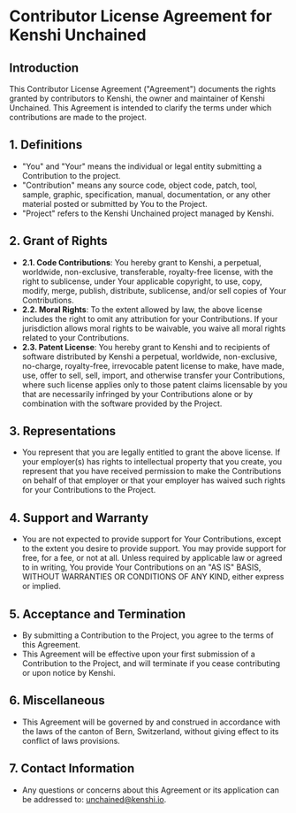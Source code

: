 # Contributor License Agreement for Kenshi Unchained

## Introduction

This Contributor License Agreement ("Agreement") documents the rights granted by contributors to Kenshi, the owner and maintainer of Kenshi Unchained. This Agreement is intended to clarify the terms under which contributions are made to the project.

## 1. Definitions

- "You" and "Your" means the individual or legal entity submitting a Contribution to the project.
- "Contribution" means any source code, object code, patch, tool, sample, graphic, specification, manual, documentation, or any other material posted or submitted by You to the Project.
- "Project" refers to the Kenshi Unchained project managed by Kenshi.

## 2. Grant of Rights

- **2.1. Code Contributions**: You hereby grant to Kenshi, a perpetual, worldwide, non-exclusive, transferable, royalty-free license, with the right to sublicense, under Your applicable copyright, to use, copy, modify, merge, publish, distribute, sublicense, and/or sell copies of Your Contributions.
- **2.2. Moral Rights**: To the extent allowed by law, the above license includes the right to omit any attribution for your Contributions. If your jurisdiction allows moral rights to be waivable, you waive all moral rights related to your Contributions.
- **2.3. Patent License**: You hereby grant to Kenshi and to recipients of software distributed by Kenshi a perpetual, worldwide, non-exclusive, no-charge, royalty-free, irrevocable patent license to make, have made, use, offer to sell, sell, import, and otherwise transfer your Contributions, where such license applies only to those patent claims licensable by you that are necessarily infringed by your Contributions alone or by combination with the software provided by the Project.

## 3. Representations

- You represent that you are legally entitled to grant the above license. If your employer(s) has rights to intellectual property that you create, you represent that you have received permission to make the Contributions on behalf of that employer or that your employer has waived such rights for your Contributions to the Project.

## 4. Support and Warranty

- You are not expected to provide support for Your Contributions, except to the extent you desire to provide support. You may provide support for free, for a fee, or not at all. Unless required by applicable law or agreed to in writing, You provide Your Contributions on an "AS IS" BASIS, WITHOUT WARRANTIES OR CONDITIONS OF ANY KIND, either express or implied.

## 5. Acceptance and Termination

- By submitting a Contribution to the Project, you agree to the terms of this Agreement.
- This Agreement will be effective upon your first submission of a Contribution to the Project, and will terminate if you cease contributing or upon notice by Kenshi.

## 6. Miscellaneous

- This Agreement will be governed by and construed in accordance with the laws of the canton of Bern, Switzerland, without giving effect to its conflict of laws provisions.

## 7. Contact Information

- Any questions or concerns about this Agreement or its application can be addressed to: unchained@kenshi.io.
